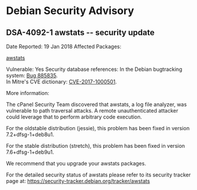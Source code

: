 
Debian Security Advisory
========================


DSA-4092-1 awstats -- security update
-------------------------------------



Date Reported:
19 Jan 2018
Affected Packages:

[awstats](https://packages.debian.org/src:awstats)

Vulnerable:
Yes
Security database references:
In the Debian bugtracking system: [Bug 885835](https://bugs.debian.org/cgi-bin/bugreport.cgi?bug=885835).  
In Mitre's CVE dictionary: [CVE-2017-1000501](https://security-tracker.debian.org/tracker/CVE-2017-1000501).  

More information:

The cPanel Security Team discovered that awstats, a log file analyzer,
was vulnerable to path traversal attacks. A remote unauthenticated
attacker could leverage that to perform arbitrary code execution.


For the oldstable distribution (jessie), this problem has been fixed
in version 7.2+dfsg-1+deb8u1.


For the stable distribution (stretch), this problem has been fixed in
version 7.6+dfsg-1+deb9u1.


We recommend that you upgrade your awstats packages.


For the detailed security status of awstats please refer to
its security tracker page at:
<https://security-tracker.debian.org/tracker/awstats>





